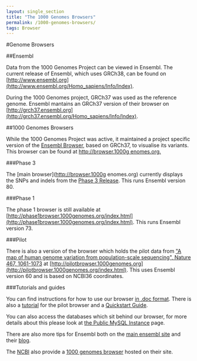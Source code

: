 ```yaml
---
layout: single_section
title: "The 1000 Genomes Browsers"
permalink: /1000-genomes-browsers/
tags: Browser
---
```


#Genome Browsers

##Ensembl

Data from the 1000 Genomes Project can be viewed in Ensembl. The current release of Ensembl, which uses GRCh38, can be found on [http://www.ensembl.org](http://www.ensembl.org/Homo_sapiens/Info/Index).

During the 1000 Genomes project, GRCh37 was used as the reference genome. Ensembl mantains an GRCh37 version of their browser on [http://grch37.ensembl.org](http://grch37.ensembl.org/Homo_sapiens/Info/Index).

##1000 Genomes Browsers

While the 1000 Genomes Project was active, it maintained a project specific version of the [Ensembl Browser](http://www.ensembl.org), based on GRCh37, to visualise its variants. This browser can be found at [http://browser.1000g enomes.org.](http://browser.1000genomes.org)

###Phase 3

The [main browser](http://browser.1000g enomes.org) currently displays the SNPs and indels from the [Phase 3 Release](ftp://ftp.1000genomes.ebi.ac.uk/vol1/ftp/release/20130502/). This runs Ensembl version 80.

###Phase 1

The phase 1 browser is still available at [http://phase1browser.1000genomes.org/index.html](http://phase1browser.1000genomes.org/index.html). This runs Ensembl version 73.

###Pilot

There is also a version of the browser which holds the pilot data from ["A map of human genome variation from population-scale sequencing", Nature 467, 1061-1073](http://www.nature.com/nature/journal/v467/n7319/full/nature09534.html) at [http://pilotbrowser.1000genomes.org](http://pilotbrowser.1000genomes.org/index.html). This uses Ensembl version 60 and is based on NCBI36 coordinates.

###Tutorials and guides

You can find instructions for how to use our browser [in .doc format](http://ftp.1000genomes.ebi.ac.uk/vol1/ftp/technical/browser/1000genomes_browser_main_project_20110521/The_1000_Genomes_Browser_Tutorial.ensembl_65.doc). There is also a [tutorial](/sites/1000genomes.org/files/documents/1000_genomes_browser_pilot_20110506.doc) for the pilot browser and a [Quickstart Guide](/sites/1000genomes.org/files/documents/1000genomes_browser_quickstart.pdf).

You can also access the databases which sit behind our browser, for more details about this please look at [the Public MySQL Instance](/node/517) page.

There are also more tips for Ensembl both on the [main ensembl site](http://www.ensembl.org/info/website/tutorials/index.html) and their [blog](http://www.ensembl.info/).

The [NCBI](http://www.ncbi.nlm.nih.gov) also provide a [1000 genomes browser](http://www.ncbi.nlm.nih.gov/variation/tools/1000genomes/) hosted on their site.

